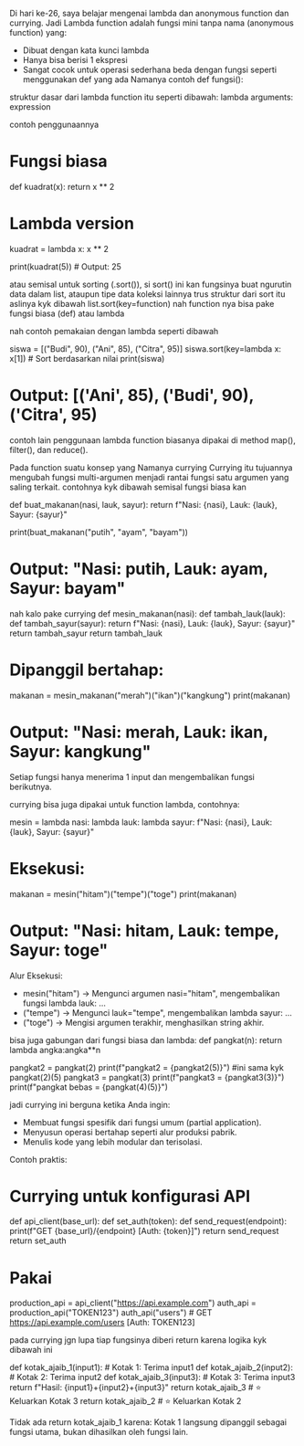 Di hari ke-26, saya belajar mengenai lambda dan anonymous function dan currying.
Jadi Lambda function adalah fungsi mini tanpa nama (anonymous function) yang:
- Dibuat dengan kata kunci lambda
- Hanya bisa berisi 1 ekspresi
- Sangat cocok untuk operasi sederhana
beda dengan fungsi seperti menggunakan def yang ada Namanya contoh def fungsi():

struktur dasar dari lambda function itu seperti dibawah:
lambda arguments: expression

contoh penggunaannya
# Fungsi biasa
def kuadrat(x):
    return x ** 2

# Lambda version
kuadrat = lambda x: x ** 2

print(kuadrat(5))  # Output: 25

atau semisal untuk sorting (.sort()), si sort() ini kan fungsinya buat ngurutin data dalam list, ataupun tipe data koleksi lainnya
trus struktur dari sort itu aslinya kyk dibawah
list.sort(key=function)
nah function nya bisa pake fungsi biasa (def) atau lambda

nah contoh pemakaian dengan lambda seperti dibawah

siswa = [("Budi", 90), ("Ani", 85), ("Citra", 95)]
siswa.sort(key=lambda x: x[1])  # Sort berdasarkan nilai
print(siswa)
# Output: [('Ani', 85), ('Budi', 90), ('Citra', 95)

contoh lain penggunaan lambda function biasanya dipakai di method map(), filter(), dan reduce().

Pada function suatu konsep yang Namanya currying 
Currying itu tujuannya mengubah fungsi multi-argumen menjadi rantai fungsi satu argumen yang saling terkait.
contohnya kyk dibawah 
semisal fungsi biasa kan

def buat_makanan(nasi, lauk, sayur):
    return f"Nasi: {nasi}, Lauk: {lauk}, Sayur: {sayur}"

print(buat_makanan("putih", "ayam", "bayam"))  
# Output: "Nasi: putih, Lauk: ayam, Sayur: bayam"

nah kalo pake currying
def mesin_makanan(nasi):
    def tambah_lauk(lauk):
        def tambah_sayur(sayur):
            return f"Nasi: {nasi}, Lauk: {lauk}, Sayur: {sayur}"
        return tambah_sayur
    return tambah_lauk

# Dipanggil bertahap:
makanan = mesin_makanan("merah")("ikan")("kangkung")
print(makanan)  
# Output: "Nasi: merah, Lauk: ikan, Sayur: kangkung"

Setiap fungsi hanya menerima 1 input dan mengembalikan fungsi berikutnya.

currying bisa juga dipakai untuk function lambda, contohnya:

mesin = lambda nasi: lambda lauk: lambda sayur: f"Nasi: {nasi}, Lauk: {lauk}, Sayur: {sayur}"

# Eksekusi:
makanan = mesin("hitam")("tempe")("toge")
print(makanan)  
# Output: "Nasi: hitam, Lauk: tempe, Sayur: toge"
Alur Eksekusi:
- mesin("hitam") → Mengunci argumen nasi="hitam", mengembalikan fungsi lambda lauk: ...
- ("tempe") → Mengunci lauk="tempe", mengembalikan lambda sayur: ...
- ("toge") → Mengisi argumen terakhir, menghasilkan string akhir.

bisa juga gabungan dari fungsi biasa dan lambda:
def pangkat(n):
    return lambda angka:angka**n

pangkat2 = pangkat(2)
print(f"pangkat2 = {pangkat2(5)}") #ini sama kyk pangkat(2)(5)
pangkat3 = pangkat(3)
print(f"pangkat3 = {pangkat3(3)}")
print(f"pangkat bebas = {pangkat(4)(5)}")

jadi currying ini berguna ketika Anda ingin:
- Membuat fungsi spesifik dari fungsi umum (partial application).
- Menyusun operasi bertahap seperti alur produksi pabrik.
- Menulis kode yang lebih modular dan terisolasi.

Contoh praktis:
# Currying untuk konfigurasi API
def api_client(base_url):
    def set_auth(token):
        def send_request(endpoint):
            print(f"GET {base_url}/{endpoint} [Auth: {token}]")
        return send_request
    return set_auth

# Pakai
production_api = api_client("https://api.example.com")
auth_api = production_api("TOKEN123")
auth_api("users")  # GET https://api.example.com/users [Auth: TOKEN123]

pada currying jgn lupa tiap fungsinya diberi return karena logika kyk dibawah ini

def kotak_ajaib_1(input1):          # Kotak 1: Terima input1
    def kotak_ajaib_2(input2):      # Kotak 2: Terima input2
        def kotak_ajaib_3(input3):  # Kotak 3: Terima input3
            return f"Hasil: {input1}+{input2}+{input3}"
        return kotak_ajaib_3  # ⭐ Keluarkan Kotak 3
    return kotak_ajaib_2      # ⭐ Keluarkan Kotak 2

Tidak ada return kotak_ajaib_1 karena:
Kotak 1 langsung dipanggil sebagai fungsi utama, bukan dihasilkan oleh fungsi lain.
